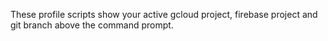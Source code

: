 
These profile scripts show your active gcloud project, firebase project and git branch above the command prompt.